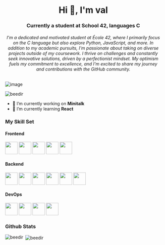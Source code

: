 <h1 align="center">Hi 👋, I'm val</h1>
<h3 align="center">Currently a student at School 42, languages C </h3>

<h6 align="center">I'm a dedicated and motivated student at École 42, where I primarily focus on the C language but also explore Python, JavaScript, and more. In addition to my academic pursuits, I'm passionate about taking on diverse projects outside of my coursework. I thrive on challenges and constantly seek innovative solutions, driven by a perfectionist mindset. My optimism fuels my commitment to excellence, and I'm excited to share my journey and contributions with the GitHub community.
</h6>

![image](https://github.com/user-attachments/assets/373c3577-5b78-4e1c-9799-39de494a2f56)


<p align="left"> <img src="https://komarev.com/ghpvc/?username=beedir&label=Profile%20views&color=0e75b6&style=flat" alt="beedir" /> </p>

- 🔭 I’m currently working on **Minitalk** 
- 🌱 I’m currently learning **React**

<h3 align="lest">My Skill Set </h3>  
<h4 align="left">Frontend</h4>
<p align="left"> 
<img src="https://profilinator.rishav.dev/skills-assets/react-original-wordmark.svg" width="40" height="40"/> 
<img src="https://profilinator.rishav.dev/skills-assets/css3-original-wordmark.svg" width="40" height="40"/>
<img src="https://profilinator.rishav.dev/skills-assets/html5-original-wordmark.svg" width="40" height="40"/>
<img src="https://profilinator.rishav.dev/skills-assets/javascript-original.svg" width="40" height="40"/>
<img src="https://profilinator.rishav.dev/skills-assets/typescript-original.svg" width="40" height="40"/>
</p>

<h4 align="left">Backend</h4>
<p align="left"> 
<img src="https://profilinator.rishav.dev/skills-assets/c-original.svg" width="40" height="40"/> 
<img src="https://profilinator.rishav.dev/skills-assets/typescript-original.svg" width="40" height="40"/>
<img src="https://profilinator.rishav.dev/skills-assets/nodejs-original-wordmark.svg" width="40" height="40"/>
<img src="https://profilinator.rishav.dev/skills-assets/python-original.svg" width="40" height="40"/>
<img src="https://profilinator.rishav.dev/skills-assets/mysql-original-wordmark.svg" width="40" height="40"/>
<img src="https://profilinator.rishav.dev/skills-assets/php-original.svg" width="40" height="40"/>
</p>

<h4 align="left">DevOps</h4>
<p align="left"> 
<img src="https://profilinator.rishav.dev/skills-assets/google_cloud-icon.svg" width="40" height="40"/> 
<img src="https://profilinator.rishav.dev/skills-assets/linux-original.svg" width="40" height="40"/>
<img src="https://profilinator.rishav.dev/skills-assets/git-scm-icon.svg" width="40" height="40"/>
<img src="https://profilinator.rishav.dev/skills-assets/docker-original-wordmark.svg" width="40" height="40"/> 
</p>

<h3 align="lest">Github Stats </h3>
<p><img align="left" src="https://github-readme-stats.vercel.app/api/top-langs?username=beedir&show_icons=true&locale=en&layout=compact" alt="beedir" /></p>
<p>&nbsp;<img align="center" src="https://github-readme-stats.vercel.app/api?username=beedir&show_icons=true&locale=en" alt="beedir" /></p>
   
  
